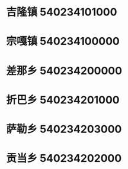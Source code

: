 # 吉隆镇 540234101000
# 宗嘎镇 540234100000
# 差那乡 540234200000
# 折巴乡 540234201000
# 萨勒乡 540234203000
# 贡当乡 540234202000
